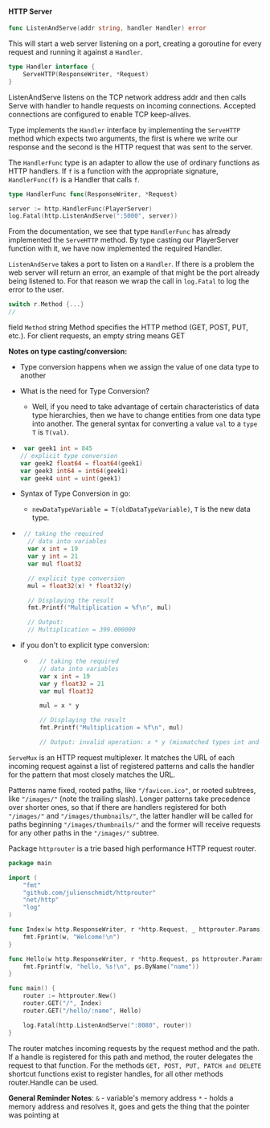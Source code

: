 #### HTTP Server

```go
func ListenAndServe(addr string, handler Handler) error
```
This will start a web server listening on a port, creating a goroutine for every request and running it against a `Handler`.

```go
type Handler interface {
	ServeHTTP(ResponseWriter, *Request)
}
```

ListenAndServe listens on the TCP network address addr and then calls Serve with handler to handle requests on incoming connections. Accepted connections are configured to enable TCP keep-alives.

Type implements the `Handler` interface by implementing the `ServeHTTP` method which expects two arguments, the first is where we write our response and the second is the HTTP request that was sent to the server.

The `HandlerFunc` type is an adapter to allow the use of ordinary functions as HTTP handlers. If `f` is a function with the appropriate signature, `HandlerFunc(f)` is a Handler that calls `f`.

```go
type HandlerFunc func(ResponseWriter, *Request)
```

```go
server := http.HandlerFunc(PlayerServer)
log.Fatal(http.ListenAndServe(":5000", server))
```

From the documentation, we see that type `HandlerFunc` has already implemented the `ServeHTTP` method. By type casting our PlayerServer function with it, we have now implemented the required Handler.

`ListenAndServe` takes a port to listen on a `Handler`. If there is a problem the web server will return an error, an example of that might be the port already being listened to. For that reason we wrap the call in 	`log.Fatal` to log the error to the user.


```go
switch r.Method {...}
//
```
field `Method` string
Method specifies the HTTP method (GET, POST, PUT, etc.). For client requests, an empty string means GET

**Notes on type casting/conversion:**

- Type conversion happens when we assign the value of one data type to another
- What is the need for Type Conversion? 
  - Well, if you need to take advantage of certain characteristics of data type hierarchies, then we have to change entities from one data type into another. The general syntax for converting a value `val` to a `type T` is `T(val)`. 

- ```go
   var geek1 int = 845
  // explicit type conversion
  var geek2 float64 = float64(geek1)
  var geek3 int64 = int64(geek1)
  var geek4 uint = uint(geek1)
  ``` 
- Syntax of Type Conversion in go:
   - `newDataTypeVariable = T(oldDataTypeVariable)`, `T` is the new data type.

- ```go
   // taking the required
    // data into variables
    var x int = 19
    var y int = 21
    var mul float32

    // explicit type conversion
    mul = float32(x) * float32(y)

	// Displaying the result
    fmt.Printf("Multiplication = %f\n", mul)

	// Output: 
	// Multiplication = 399.000000
  ```
- if you don't to explicit type conversion:
  - ```go
      // taking the required
      // data into variables
      var x int = 19
      var y float32 = 21
      var mul float32

      mul = x * y

      // Displaying the result
      fmt.Printf("Multiplication = %f\n", mul)

	  // Output: invalid operation: x * y (mismatched types int and float32)
    ```

`ServeMux` is an HTTP request multiplexer. It matches the URL of each incoming request against a list of registered patterns and calls the handler for the pattern that most closely matches the URL.

Patterns name fixed, rooted paths, like `"/favicon.ico"`, or rooted subtrees, like `"/images/"` (note the trailing slash). Longer patterns take precedence over shorter ones, so that if there are handlers registered for both `"/images/"` and `"/images/thumbnails/"`, the latter handler will be called for paths beginning `"/images/thumbnails/"` and the former will receive requests for any other paths in the `"/images/"` subtree.

Package `httprouter` is a trie based high performance HTTP request router.

```go
package main

import (
    "fmt"
    "github.com/julienschmidt/httprouter"
    "net/http"
    "log"
)

func Index(w http.ResponseWriter, r *http.Request, _ httprouter.Params) {
    fmt.Fprint(w, "Welcome!\n")
}

func Hello(w http.ResponseWriter, r *http.Request, ps httprouter.Params) {
    fmt.Fprintf(w, "hello, %s!\n", ps.ByName("name"))
}

func main() {
    router := httprouter.New()
    router.GET("/", Index)
    router.GET("/hello/:name", Hello)

    log.Fatal(http.ListenAndServe(":8080", router))
}
```

The router matches incoming requests by the request method and the path. If a handle is registered for this path and method, the router delegates the request to that function. For the methods `GET, POST, PUT, PATCH and DELETE` shortcut functions exist to register handles, for all other methods router.Handle can be used.


**General Reminder Notes**:
`&` - variable's memory address
`*` - holds a memory address and resolves it, goes and gets the thing that the pointer was pointing at